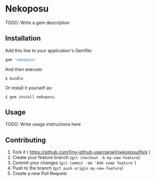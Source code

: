 # Nekoposu

TODO: Write a gem description

## Installation

Add this line to your application's Gemfile:

```ruby
gem 'nekoposu'
```

And then execute:

    $ bundle

Or install it yourself as:

    $ gem install nekoposu

## Usage

TODO: Write usage instructions here

## Contributing

1. Fork it ( https://github.com/[my-github-username]/nekoposu/fork )
2. Create your feature branch (`git checkout -b my-new-feature`)
3. Commit your changes (`git commit -am 'Add some feature'`)
4. Push to the branch (`git push origin my-new-feature`)
5. Create a new Pull Request
